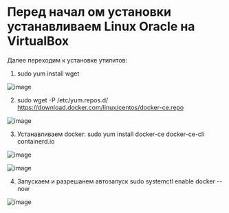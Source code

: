
# Перед начал ом установки устанавливаем Linux Oracle на VirtualBox
Далее переходим к установке утилитов:

1. sudo yum install wget
   
![image](https://github.com/user-attachments/assets/8db32686-ee0f-409d-ae15-9d660c7d2376)

2. sudo wget -P /etc/yum.repos.d/ https://download.docker.com/linux/centos/docker-ce.repo
   
![image](https://github.com/user-attachments/assets/8b746fad-87a3-4f95-a3ab-4f43f44536a8)


3. Устанавливаем docker:
sudo yum install docker-ce docker-ce-cli containerd.io

![image](https://github.com/user-attachments/assets/279f3044-6975-4572-aacd-f89bb4e61e34)

![image](https://github.com/user-attachments/assets/9ae6f596-47a1-43b0-8ce7-7d2f4304acc1)

4. Запускаем и разрешанем автозапуск 
sudo systemctl enable docker --now

![image](https://github.com/user-attachments/assets/f070063a-30a5-46a1-94ea-e9b753788844)
